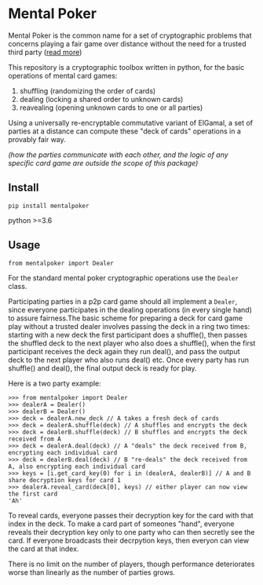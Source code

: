 # Mental Poker

Mental Poker is the common name for a set of cryptographic problems that concerns playing a fair game over distance without the need for a trusted third party ([read more](https://en.wikipedia.org/wiki/Mental_poker))

This repository is a cryptographic toolbox written in python, for the basic operations of mental card games:

1. shuffling (randomizing the order of cards)
2. dealing (locking a shared order to unknown cards)
3. reavealing (opening unknown cards to one or all parties)

Using a universally re-encryptable commutative variant of ElGamal, a set of parties at a distance can compute these "deck of cards" operations in a provably fair way.

*(how the parties communicate with each other, and the logic of any specific card game are outside the scope of this package)*

## Install

`pip install mentalpoker`

python >=3.6

## Usage

`from mentalpoker import Dealer`

For the standard mental poker cryptographic operations use the `Dealer` class.

Participating parties in a p2p card game should all implement a `Dealer`, since everyone participates in the dealing operations (in every single hand) to assure fairness.The basic scheme for preparing a deck for card game play without a trusted dealer involves passing the deck in a ring two times: starting with a new deck the first participant does a shuffle(), then passes the shuffled deck to the next player who also does a shuffle(), when the first participant receives the deck again they run deal(), and pass the output deck to the next player who also runs deal() etc. Once every party has run shuffle() and deal(), the final output deck is ready for play.

Here is a two party example:

```
>>> from mentalpoker import Dealer
>>> dealerA = Dealer()
>>> dealerB = Dealer()
>>> deck = dealerA.new_deck // A takes a fresh deck of cards
>>> deck = dealerA.shuffle(deck) // A shuffles and encrypts the deck
>>> deck = dealerB.shuffle(deck) // B shuffles and encrypts the deck received from A
>>> deck = dealerA.deal(deck) // A "deals" the deck received from B, encrypting each individual card
>>> deck = dealerB.deal(deck) // B "re-deals" the deck received from A, also encrypting each individual card
>>> keys = [i.get_card_key(0) for i in (dealerA, dealerB)] // A and B share decryption keys for card 1
>>> dealerA.reveal_card(deck[0], keys) // either player can now view the first card
'Ah'
```

To reveal cards, everyone passes their decryption key for the card with that index in the deck. To make a card part of someones "hand", everyone reveals their decryption key only to one party who can then secretly see the card. If everyone broadcasts their decrpytion keys, then everyon can view the card at that index.

There is no limit on the number of players, though performance deteriorates worse than linearly as the number of parties grows.

